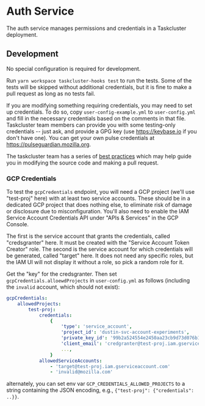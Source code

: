 # Auth Service

The auth service manages permissions and credentials in a Taskcluster deployment.

## Development

No special configuration is required for development.

Run `yarn workspace taskcluster-hooks test` to run the tests.
Some of the tests will be skipped without additional credentials, but it is fine to make a pull request as long as no tests fail.

If you are modifying something requiring credentials, you may need to set up credentials.
To do so, copy `user-config-example.yml` to `user-config.yml` and fill in the necessary credentials based on the comments in that file.
Taskcluster team members can provide you with some testing-only credentials -- just ask, and provide a GPG key (use https://keybase.io if you don't have one).
You can get your own pulse credentials at https://pulseguardian.mozilla.org.

The taskcluster team has a series of [best practices](../../dev-docs/best-practices) which may help guide you in modifying the source code and making a pull request.

### GCP Credentials

To test the `gcpCredentials` endpoint, you will need a GCP project (we'll use "test-proj" here) with at least two service accounts.
These should be in a dedicated GCP project that does nothing else, to eliminate risk of damage or disclosure due to misconfiguration.
You'll also need to enable the IAM Service Account Credentials API under "APIs & Services" in the GCP Console.

The first is the service account that grants the credentials, called "credsgranter" here.
It must be created with the "Service Account Token Creator" role.
The second is the service account for which credentials will be generated, called "target" here.
It does not need any specific roles, but the IAM UI will not display it without a role, so pick a random role for it.

Get the "key" for the credsgranter.
Then set `gcpCredentials.alloewdProjects` in `user-config.yml` as follows (including the `invalid` account, which should not exist):

```yaml
gcpCredentials:
    allowedProjects:
        test-proj:
            credentials:
                {
                    'type': 'service_account',
                    'project_id': 'dustin-svc-account-experiments',
                    'private_key_id': '99b2a524554e2450aa23cb9d73d076b19173da5a',
                    'client_email': 'credgranter@test-proj.iam.gserviceaccount.com',
                    ...,
                }
            allowedServiceAccounts:
                - 'target@test-proj.iam.gserviceaccount.com'
                - 'invalid@mozilla.com'
```

alternately, you can set env var `GCP_CREDENTIALS_ALLOWED_PROJECTS` to a string
containing the JSON encoding, e.g., `{"test-proj": {"credentials": ..}}`.
